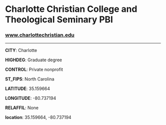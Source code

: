 # Charlotte Christian College and Theological Seminary PBI
### www.charlottechristian.edu
---
**CITY**: Charlotte

**HIGHDEG**: Graduate degree

**CONTROL**: Private nonprofit

**ST_FIPS**: North Carolina

**LATITUDE**: 35.159664

**LONGITUDE**: -80.737194

**RELAFFIL**: None

**location**: 35.159664, -80.737194